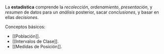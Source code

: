 La **estadística** comprende la *recolección*, *ordenamiento*, *presentación*, y *resumen* de datos para un *análisis* posterior, sacar *conclusiones*, y basar en ellas *decisiones*. 

Conceptos básicos:

- [[Población]].
- [[Intervalos de Clase]].
- [[Medidas de Posición]].
